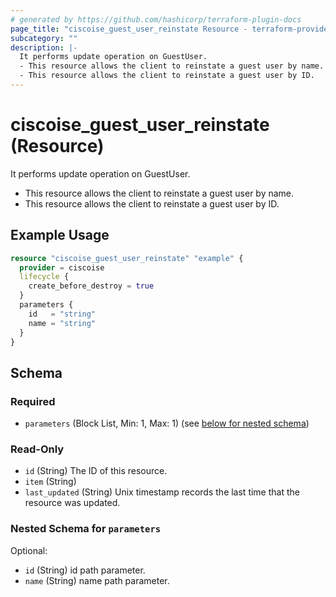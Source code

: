 ```yaml
---
# generated by https://github.com/hashicorp/terraform-plugin-docs
page_title: "ciscoise_guest_user_reinstate Resource - terraform-provider-ciscoise"
subcategory: ""
description: |-
  It performs update operation on GuestUser.
  - This resource allows the client to reinstate a guest user by name.
  - This resource allows the client to reinstate a guest user by ID.
---
```


# ciscoise_guest_user_reinstate (Resource)

It performs update operation on GuestUser.
- This resource allows the client to reinstate a guest user by name.
- This resource allows the client to reinstate a guest user by ID.

## Example Usage

```terraform
resource "ciscoise_guest_user_reinstate" "example" {
  provider = ciscoise
  lifecycle {
    create_before_destroy = true
  }
  parameters {
    id   = "string"
    name = "string"
  }
}
```

<!-- schema generated by tfplugindocs -->
## Schema

### Required

- `parameters` (Block List, Min: 1, Max: 1) (see [below for nested schema](#nestedblock--parameters))

### Read-Only

- `id` (String) The ID of this resource.
- `item` (String)
- `last_updated` (String) Unix timestamp records the last time that the resource was updated.

<a id="nestedblock--parameters"></a>
### Nested Schema for `parameters`

Optional:

- `id` (String) id path parameter.
- `name` (String) name path parameter.


